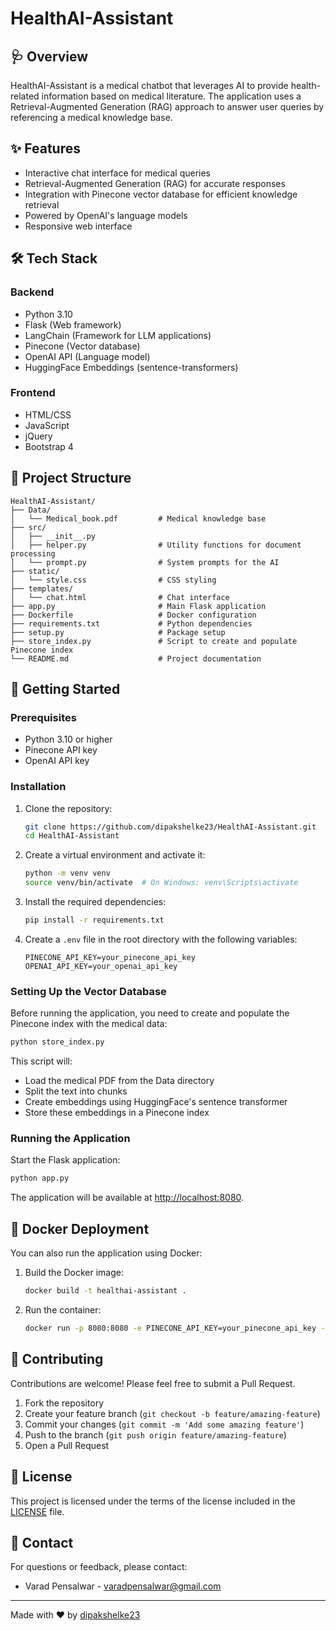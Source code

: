 # HealthAI-Assistant

## 🩺 Overview

HealthAI-Assistant is a medical chatbot that leverages AI to provide health-related information based on medical literature. The application uses a Retrieval-Augmented Generation (RAG) approach to answer user queries by referencing a medical knowledge base.

## ✨ Features

- Interactive chat interface for medical queries
- Retrieval-Augmented Generation (RAG) for accurate responses
- Integration with Pinecone vector database for efficient knowledge retrieval
- Powered by OpenAI's language models
- Responsive web interface

## 🛠️ Tech Stack

### Backend
- Python 3.10
- Flask (Web framework)
- LangChain (Framework for LLM applications)
- Pinecone (Vector database)
- OpenAI API (Language model)
- HuggingFace Embeddings (sentence-transformers)

### Frontend
- HTML/CSS
- JavaScript
- jQuery
- Bootstrap 4

## 📁 Project Structure

```
HealthAI-Assistant/
├── Data/
│   └── Medical_book.pdf         # Medical knowledge base
├── src/
│   ├── __init__.py
│   ├── helper.py                # Utility functions for document processing
│   └── prompt.py                # System prompts for the AI
├── static/
│   └── style.css                # CSS styling
├── templates/
│   └── chat.html                # Chat interface
├── app.py                       # Main Flask application
├── Dockerfile                   # Docker configuration
├── requirements.txt             # Python dependencies
├── setup.py                     # Package setup
├── store_index.py               # Script to create and populate Pinecone index
└── README.md                    # Project documentation
```

## 🚀 Getting Started

### Prerequisites

- Python 3.10 or higher
- Pinecone API key
- OpenAI API key

### Installation

1. Clone the repository:
   ```bash
   git clone https://github.com/dipakshelke23/HealthAI-Assistant.git
   cd HealthAI-Assistant
   ```

2. Create a virtual environment and activate it:
   ```bash
   python -m venv venv
   source venv/bin/activate  # On Windows: venv\Scripts\activate
   ```

3. Install the required dependencies:
   ```bash
   pip install -r requirements.txt
   ```

4. Create a `.env` file in the root directory with the following variables:
   ```env
   PINECONE_API_KEY=your_pinecone_api_key
   OPENAI_API_KEY=your_openai_api_key
   ```

### Setting Up the Vector Database

Before running the application, you need to create and populate the Pinecone index with the medical data:

```bash
python store_index.py
```

This script will:
- Load the medical PDF from the Data directory
- Split the text into chunks
- Create embeddings using HuggingFace's sentence transformer
- Store these embeddings in a Pinecone index

### Running the Application

Start the Flask application:

```bash
python app.py
```

The application will be available at [http://localhost:8080](http://localhost:8080).

## 🐳 Docker Deployment

You can also run the application using Docker:

1. Build the Docker image:
   ```bash
   docker build -t healthai-assistant .
   ```

2. Run the container:
   ```bash
   docker run -p 8080:8080 -e PINECONE_API_KEY=your_pinecone_api_key -e OPENAI_API_KEY=your_openai_api_key healthai-assistant
   ```

## 🤝 Contributing

Contributions are welcome! Please feel free to submit a Pull Request.

1. Fork the repository
2. Create your feature branch (`git checkout -b feature/amazing-feature`)
3. Commit your changes (`git commit -m 'Add some amazing feature'`)
4. Push to the branch (`git push origin feature/amazing-feature`)
5. Open a Pull Request

## 📄 License

This project is licensed under the terms of the license included in the [LICENSE](LICENSE) file.

## 📧 Contact

For questions or feedback, please contact:
- Varad Pensalwar - [varadpensalwar@gmail.com](mailto:varadpensalwar@gmail.com)

---

Made with ❤️ by [dipakshelke23](https://github.com/dipakshelke23)